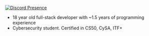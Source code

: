 [![Discord Presence](https://lanyard.cnrad.dev/api/1290478829168623616?hideBadges=true&idleMessage=%22The%20memory%20of%20everything%20is%20very%20soon%20overwhelmed%20in%20time.%22)](https://discord.com/users/1290478829168623616)

- 18 year old full-stack developer with ~1.5 years of programming experience
- Cybersecurity student. Certified in CS50, CySA, ITF+
